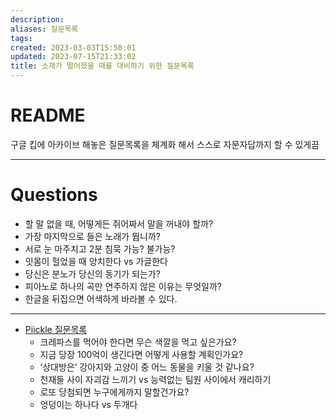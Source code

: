 ```yaml
---
description:
aliases: 질문목록 
tags: 
created: 2023-03-03T15:50:01
updated: 2023-07-15T21:33:02
title: 소재가 떨어졌을 때를 대비하기 위한 질문목록
---
```


# README

구글 킵에 아카이브 해놓은 질문목록을 체계화 해서 스스로 자문자답까지 할 수 있게끔

---

# Questions

- 할 말 없을 때, 어떻게든 쥐어짜서 말을 꺼내야 할까?
- 가장 마지막으로 들은 노래가 뭡니까?
- 서로 눈 마주치고 2분 침묵 가능? 불가능?
- 잇몸이 헐었을 때 양치한다 vs 가글한다
- 당신은 분노가 당신의 동기가 되는가?
- 피아노로 하나의 곡만 연주하지 않은 이유는 무엇일까?
- 한글을 뒤집으면 어색하게 바라볼 수 있다.

---
- [Piickle 질문목록](https://www.piickle.link/category)
	- 크레파스를 먹어야 한다면 무슨 색깔을 먹고 싶은가요?
	- 지금 당장 100억이 생긴다면 어떻게 사용할 계획인가요?
	- ‘상대방은’ 강아지와 고양이 중 어느 동물을 키울 것 같나요?
	- 천재들 사이 자괴감 느끼기 vs 능력없는 팀원 사이에서 캐리하기
	- 로또 당첨되면 누구에게까지 말할건가요?
	- 엉덩이는 하나다 vs 두개다
